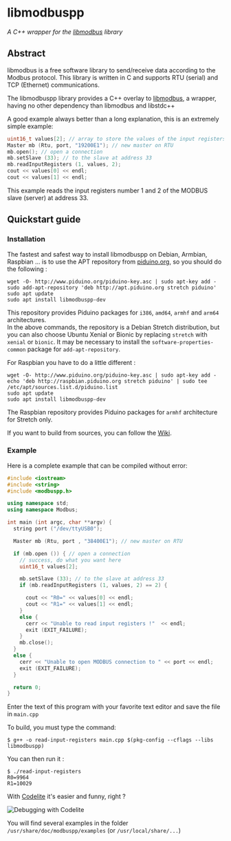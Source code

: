 # libmodbuspp

_A C++ wrapper for the [libmodbus](https://libmodbus.org/) library_

## Abstract

libmodbus is a free software library to send/receive data according to the 
Modbus protocol. This library is written in C and supports RTU (serial) and 
TCP (Ethernet) communications.

The libmodbuspp library provides a C++ overlay to [libmodbus](https://libmodbus.org/), a wrapper,
having no other dependency than libmodbus and libstdc++

A good example always better than a long explanation, this is an extremely 
simple example:

```c++
uint16_t values[2]; // array to store the values of the input registers
Master mb (Rtu, port, "19200E1"); // new master on RTU
mb.open(); // open a connection
mb.setSlave (33); // to the slave at address 33
mb.readInputRegisters (1, values, 2);
cout << values[0] << endl;
cout << values[1] << endl;
```
This example reads the input registers number 1 and 2 of the MODBUS slave 
(server) at address 33.

## Quickstart guide

### Installation

The fastest and safest way to install libmodbuspp on Debian, Armbian, Raspbian ... 
is to use the APT repository from [piduino.org](http://apt.piduino.org), 
so you should do the following :

    wget -O- http://www.piduino.org/piduino-key.asc | sudo apt-key add -
    sudo add-apt-repository 'deb http://apt.piduino.org stretch piduino'
    sudo apt update
    sudo apt install libmodbuspp-dev 

This repository provides Piduino packages for `i386`, `amd64`, `armhf` and 
`arm64` architectures.  
In the above commands, the repository is a Debian Stretch distribution, but you 
can also choose Ubuntu Xenial or Bionic by replacing `stretch` with `xenial` or 
`bionic`. It may be necessary to install the `software-properties-common` 
package for `add-apt-repository`.

For Raspbian you have to do a little different :

    wget -O- http://www.piduino.org/piduino-key.asc | sudo apt-key add -
    echo 'deb http://raspbian.piduino.org stretch piduino' | sudo tee /etc/apt/sources.list.d/piduino.list
    sudo apt update
    sudo apt install libmodbuspp-dev

The Raspbian repository provides Piduino packages for `armhf` architecture for Stretch only.

If you want to build from sources, you can follow the 
[Wiki](https://github.com/epsilonrt/libmodbuspp/wiki/Build-from-source).

### Example

Here is a complete example that can be compiled without error:

```c++
#include <iostream>
#include <string>
#include <modbuspp.h>

using namespace std;
using namespace Modbus;

int main (int argc, char **argv) {
  string port ("/dev/ttyUSB0");

  Master mb (Rtu, port , "38400E1"); // new master on RTU

  if (mb.open ()) { // open a connection
    // success, do what you want here
    uint16_t values[2];

    mb.setSlave (33); // to the slave at address 33
    if (mb.readInputRegisters (1, values, 2) == 2) {

      cout << "R0=" << values[0] << endl;
      cout << "R1=" << values[1] << endl;
    }
    else {
      cerr << "Unable to read input registers !"  << endl;
      exit (EXIT_FAILURE);
    }
    mb.close();
  }
  else {
    cerr << "Unable to open MODBUS connection to " << port << endl;
    exit (EXIT_FAILURE);
  }

  return 0;
}
```

Enter the text of this program with your favorite text editor and save the file 
in `main.cpp`

To build, you must type the command:

    $ g++ -o read-input-registers main.cpp $(pkg-config --cflags --libs libmodbuspp)
    
You can then run it :

    $ ./read-input-registers 
    R0=9964
    R1=10029

With [Codelite](https://codelite.org/) it's easier and funny, right ? 

![Debugging with Codelite](https://raw.githubusercontent.com/epsilonrt/piduino/master/doc/images/codelite-2.png)

You will find several examples in the folder `/usr/share/doc/modbuspp/examples` (or `/usr/local/share/...`) 
